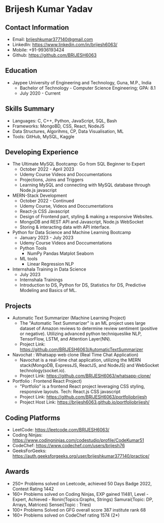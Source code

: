 # Brijesh Kumar Yadav

## Contact Information

* Email: brijeshkumar377140@gmail.com
* LinkedIn: https://www.linkedin.com/in/brijesh6063/
* Mobile: +91-9936193424
* Github: https://github.com/BRIJESH6063

## Education

* Jaypee University of Engineering and Technology, Guna, M.P., India
    * Bachelor of Technology - Computer Science Engineering; GPA: 8.1
    * July 2020 - Current

## Skills Summary

* Languages: C, C++, Python, JavaScript, SQL, Bash
* Frameworks: MongoBD, CSS, React, NodeJS
* Data Structures, Algorihms, CP, Data Visualisation, ML
* Tools: GitHub, MySQL, Kaggle

## Developing Experience

* The Ultimate MySQL Bootcamp: Go from SQL Beginner to Expert
    * October 2022 - April 2023
    * Udemy Course Videos and Doccumentations
    * Projections, Joins and Triggers
    * Learning MySQL and connecting with MySQL database through Node.js javascript
* MERN-Stack Development
    * October 2022 - Continued
    * Udemy Course, Videos and Doccumentations
    * React-js CSS Javascript
    * Design of Frontend part, styling \& making a responsive Websites.
    * MongoDB and REST API and Javascript, Node.js WebSocket
    * Storing \& interacting data with API interface.
* Python for Data Science and Machine Learning Bootcamp
    * January 2023 - July 2023
    * Udemy Course Videos and Doccumentations
    * Python Tools
        * NumPy Pandas Matplot Seaborn
    * ML tools
        * Linear Regression NLP
* Internshala Training in Data Science
    * July 2023
    * Internshala Trainings
    * Introduction to DS, Python for DS, Statistics for DS, Predictive Modeling and Basics of ML.

## Projects

* Automatic Text Summarizer (Machine Learning Project)
    * The "Automatic Text Summarizer" is an ML project uses large dataset of Amazon reviews to determine review sentiment (positive or negative). Utilizing advanced python techniqueslike NLP, TensorFlow, LSTM, and Attention Layer(NN).
    * Project Link: https://github.com/BRIJESH6063/AutomaticTextSummarizer
* Navochat : Whatsapp web clone (Real Time Chat Application)
    * Navochat is a real-time chat application, utilizing the MERN stack(MongoDB, ExpressJS, ReactJS, and NodeJS) and WebSocket technology(socket.io).
    * Project Link: https://github.com/BRIJESH6063/whatsapp-clone/
* Portfolio : Frontend React Project)
    * "Portfolio" is a frontend React project leveraging CSS styling, responsive layouts. Tech: React.js CSS javascript
    * Project Link: https://github.com/BRIJESH6063/portfoliobrijesh
    * Project Host Link: https://brijesh6063.github.io/portfoliobrijesh/

## Coding Platforms

* LeetCode: https://leetcode.com/BRIJESH6063/
* Coding Ninjas: https://www.codingninjas.com/codestudio/profile/CodeKumar51
* CodeChef: https://www.codechef.com/users/brijesh76
* GeeksForGeeks: https://auth.geeksforgeeks.org/user/brijeshkumar377140/practice/

## Awards

* 250+ Problems solved on Leetcode, achieved 50 Days Badge 2022, Contest Rating 1442
* 160+ Problems solved on Coding Ninjas, EXP gained 11481, Level - Expert, Achieved - Ronin(Topics:Graphs, Strings) Samurai(Topic: DP, Arrays, Matrices) Sensei(Topic : Tries)
* 100+ Problems Solved on GFG overall score 387 institute rank 68
* 160+ Problems solved on CodeChef rating 1574 (2*)